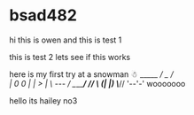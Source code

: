 # bsad482
hi this is owen and this is test 1

this is test 2 lets see if this works

here is my first try at a snowman
      ☃
     _____
   _/     \_
  /         \
 |   0   0   |
 |     >     |
  \   ---   /
   \_______/
    //   \\
   (|     |)
    \\___//
     '--'-'
     wooooooo

hello its hailey
no3 